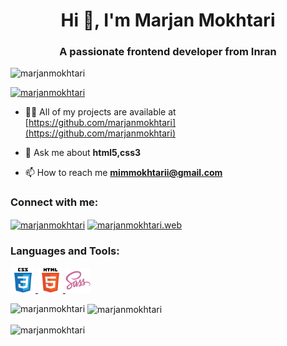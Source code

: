 <h1 align="center">Hi 👋, I'm Marjan Mokhtari</h1>
<h3 align="center">A passionate frontend developer from Inran</h3>

<p align="left"> <img src="https://komarev.com/ghpvc/?username=marjanmokhtari&label=Profile%20views&color=0e75b6&style=flat" alt="marjanmokhtari" /> </p>

<p align="left"> <a href="https://github.com/ryo-ma/github-profile-trophy"><img src="https://github-profile-trophy.vercel.app/?username=marjanmokhtari" alt="marjanmokhtari" /></a> </p>

- 👨‍💻 All of my projects are available at [https://github.com/marjanmokhtari](https://github.com/marjanmokhtari)

- 💬 Ask me about **html5,css3**

- 📫 How to reach me **mimmokhtarii@gmail.com**

<h3 align="left">Connect with me:</h3>
<p align="left">
<a href="https://linkedin.com/in/marjanmokhtari" target="blank"><img align="center" src="https://raw.githubusercontent.com/rahuldkjain/github-profile-readme-generator/master/src/images/icons/Social/linked-in-alt.svg" alt="marjanmokhtari" height="30" width="40" /></a>
<a href="https://instagram.com/marjanmokhtari.web" target="blank"><img align="center" src="https://raw.githubusercontent.com/rahuldkjain/github-profile-readme-generator/master/src/images/icons/Social/instagram.svg" alt="marjanmokhtari.web" height="30" width="40" /></a>
</p>

<h3 align="left">Languages and Tools:</h3>
<p align="left"> <a href="https://www.w3schools.com/css/" target="_blank" rel="noreferrer"> <img src="https://raw.githubusercontent.com/devicons/devicon/master/icons/css3/css3-original-wordmark.svg" alt="css3" width="40" height="40"/> </a> <a href="https://www.w3.org/html/" target="_blank" rel="noreferrer"> <img src="https://raw.githubusercontent.com/devicons/devicon/master/icons/html5/html5-original-wordmark.svg" alt="html5" width="40" height="40"/> </a> <a href="https://sass-lang.com" target="_blank" rel="noreferrer"> <img src="https://raw.githubusercontent.com/devicons/devicon/master/icons/sass/sass-original.svg" alt="sass" width="40" height="40"/> </a> </p>

<p><img align="left" src="https://github-readme-stats.vercel.app/api/top-langs?username=marjanmokhtari&show_icons=true&locale=en&layout=compact" alt="marjanmokhtari" /></p>

<p>&nbsp;<img align="center" src="https://github-readme-stats.vercel.app/api?username=marjanmokhtari&show_icons=true&locale=en" alt="marjanmokhtari" /></p>

<p><img align="center" src="https://github-readme-streak-stats.herokuapp.com/?user=marjanmokhtari&" alt="marjanmokhtari" /></p>


